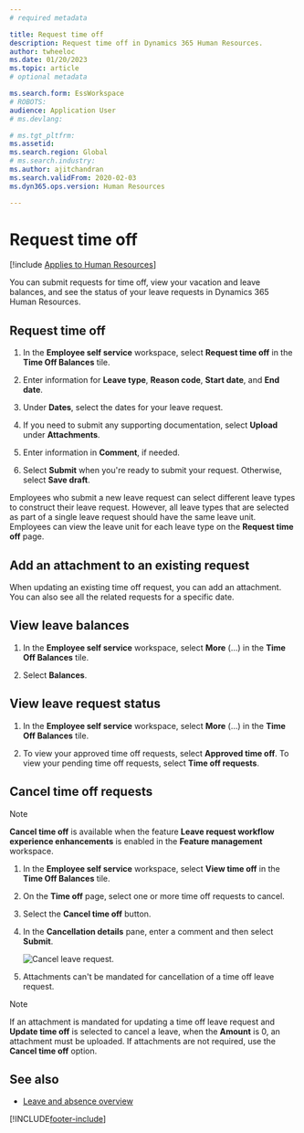 ```yaml
---
# required metadata

title: Request time off
description: Request time off in Dynamics 365 Human Resources.
author: twheeloc
ms.date: 01/20/2023
ms.topic: article
# optional metadata

ms.search.form: EssWorkspace
# ROBOTS: 
audience: Application User
# ms.devlang: 

# ms.tgt_pltfrm: 
ms.assetid: 
ms.search.region: Global
# ms.search.industry: 
ms.author: ajitchandran
ms.search.validFrom: 2020-02-03
ms.dyn365.ops.version: Human Resources

---
```


# Request time off


[!include [Applies to Human Resources](../includes/applies-to-hr.md)]

You can submit requests for time off, view your vacation and leave balances, and see the status of your leave requests in Dynamics 365 Human Resources.

## Request time off

1. In the **Employee self service** workspace, select **Request time off** in the **Time Off Balances** tile.

2. Enter information for **Leave type**, **Reason code**, **Start date**, and **End date**.

3. Under **Dates**, select the dates for your leave request.

4. If you need to submit any supporting documentation, select **Upload** under **Attachments**.

5. Enter information in **Comment**, if needed.

6. Select **Submit** when you're ready to submit your request. Otherwise, select **Save draft**.

Employees who submit a new leave request can select different leave types to construct their leave request. However, all leave types that are selected as part of a single leave request should have the same leave unit. Employees can view the leave unit for each leave type on the **Request time off** page.

## Add an attachment to an existing request

When updating an existing time off request, you can add an attachment. You can also see all the related requests for a specific date.

## View leave balances

1. In the **Employee self service** workspace, select **More** (...) in the **Time Off Balances** tile.

2. Select **Balances**.

## View leave request status

1. In the **Employee self service** workspace, select **More** (...) in the **Time Off Balances** tile.

2. To view your approved time off requests, select **Approved time off**. To view your pending time off requests, select **Time off requests**.

## Cancel time off requests

>[!NOTE] 
> **Cancel time off** is available when the feature **Leave request workflow experience enhancements** is enabled in the **Feature management** workspace.  


1. In the **Employee self service** workspace, select **View time off** in the **Time Off Balances** tile.

2. On the **Time off** page, select one or more time off requests to cancel.

3. Select the **Cancel time off** button.

4. In the **Cancellation details** pane, enter a comment and then select **Submit**.

   ![Cancel leave request.](media/hr-leave-and-absence-cancel.png)
   
5.	Attachments can't be mandated for cancellation of a time off leave request. 

>[!Note] 
>If an attachment is mandated for updating a time off leave request and **Update time off** is selected to cancel a leave, when the **Amount** is 0, an attachment must be uploaded. If attachments are not required, use the **Cancel time off** option.


## See also

- [Leave and absence overview](hr-leave-and-absence-overview.md)


[!INCLUDE[footer-include](../includes/footer-banner.md)]
